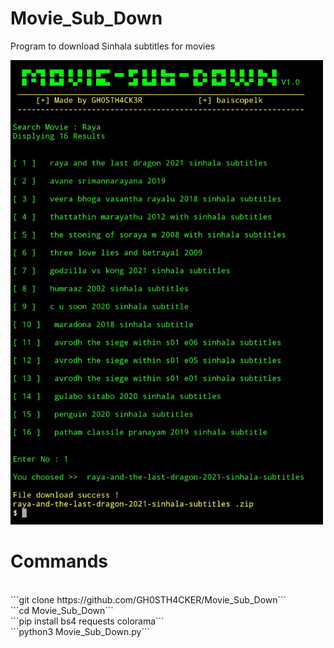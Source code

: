 # Movie_Sub_Down
Program to download Sinhala subtitles for movies

<img src="https://github.com/GH0STH4CKER/Movie_Sub_Down/blob/main/Screenshot_20210422-193619_Termux.jpg?raw=true" width=500>


# Commands
<br>
```git clone https://github.com/GH0STH4CKER/Movie_Sub_Down```<br>
```cd Movie_Sub_Down```<br>
```pip install bs4 requests colorama```<br>
```python3 Movie_Sub_Down.py```<br>
